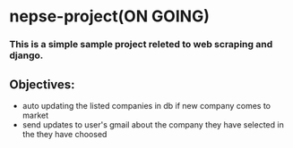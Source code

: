 # nepse-project(ON GOING) 
### This is a simple sample project releted to web scraping and django.
## Objectives:
- auto updating the listed companies in db if new company comes to market
- send updates to user's gmail about the company they have selected in the they have choosed
